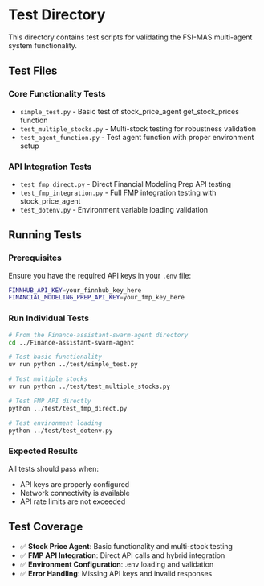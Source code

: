 # Test Directory

This directory contains test scripts for validating the FSI-MAS multi-agent system functionality.

## Test Files

### **Core Functionality Tests**
- `simple_test.py` - Basic test of stock_price_agent get_stock_prices function
- `test_multiple_stocks.py` - Multi-stock testing for robustness validation
- `test_agent_function.py` - Test agent function with proper environment setup

### **API Integration Tests**
- `test_fmp_direct.py` - Direct Financial Modeling Prep API testing
- `test_fmp_integration.py` - Full FMP integration testing with stock_price_agent
- `test_dotenv.py` - Environment variable loading validation

## Running Tests

### **Prerequisites**
Ensure you have the required API keys in your `.env` file:
```bash
FINNHUB_API_KEY=your_finnhub_key_here
FINANCIAL_MODELING_PREP_API_KEY=your_fmp_key_here
```

### **Run Individual Tests**
```bash
# From the Finance-assistant-swarm-agent directory
cd ../Finance-assistant-swarm-agent

# Test basic functionality
uv run python ../test/simple_test.py

# Test multiple stocks
uv run python ../test/test_multiple_stocks.py

# Test FMP API directly
python ../test/test_fmp_direct.py

# Test environment loading
python ../test/test_dotenv.py
```

### **Expected Results**
All tests should pass when:
- API keys are properly configured
- Network connectivity is available
- API rate limits are not exceeded

## Test Coverage

- ✅ **Stock Price Agent**: Basic functionality and multi-stock testing
- ✅ **FMP API Integration**: Direct API calls and hybrid integration
- ✅ **Environment Configuration**: .env loading and validation
- ✅ **Error Handling**: Missing API keys and invalid responses